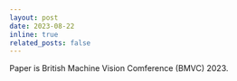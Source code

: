 ```yaml
---
layout: post
date: 2023-08-22
inline: true
related_posts: false
---
```


Paper is British Machine Vision Comference (BMVC) 2023.
